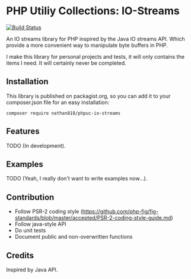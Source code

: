 # PHP Utiliy Collections: IO-Streams

[![Build Status](https://travis-ci.org/nathan818fr/phpuc-io-streams.svg?branch=master)](https://travis-ci.org/nathan818fr/phpuc-io-streams)

An IO streams library for PHP inspired by the Java IO streams API.
Which provide a more convenient way to manipulate byte buffers in PHP.

I make this library for personal projects and tests, it will only contains the
items I need. It will certainly never be completed.

## Installation

This library is published on packagist.org, so you can add it to your composer.json file for an easy installation:
```
composer require nathan818/phpuc-io-streams
```

## Features

TODO (In development).

## Examples

TODO (Yeah, I really don't want to write examples now...).

## Contribution

- Follow PSR-2 coding style (https://github.com/php-fig/fig-standards/blob/master/accepted/PSR-2-coding-style-guide.md)
- Follow java-style API
- Do unit tests
- Document public and non-overwritten functions

## Credits

Inspired by Java API.